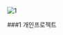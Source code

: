 ![1](https://github.com/rodlsdyd/set/assets/54784395/513947f4-bab3-4a39-8798-7601150f3e30)


###1 개인프로젝트 

